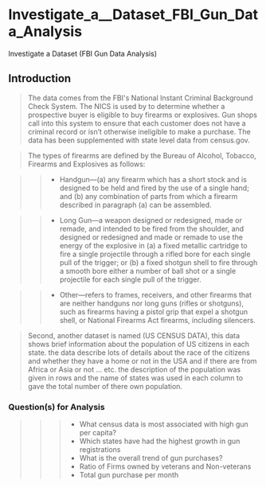 # Investigate_a__Dataset_FBI_Gun_Data_Analysis
Investigate a Dataset (FBI Gun Data Analysis)

<a id='intro'></a>
## Introduction

> The data comes from the FBI's National Instant Criminal Background Check System. The NICS is used by to determine whether a prospective buyer is eligible to buy firearms or explosives. Gun shops call into this system to ensure that each customer does not have a criminal record or isn’t otherwise ineligible to make a purchase. The data has been supplemented with state level data from census.gov.

> The types of firearms are defined by the Bureau of Alcohol, Tobacco, Firearms and Explosives as follows:

>> * Handgun—(a) any firearm which has a short stock and is designed to be held and fired by the use of a single hand; and (b) any combination of parts from which a firearm described in paragraph (a) can be assembled.

>> * Long Gun—a weapon designed or redesigned, made or remade, and intended to be fired from the shoulder, and designed or redesigned and made or remade to use the energy of the explosive in (a) a fixed metallic cartridge to fire a single projectile through a rifled bore for each single pull of the trigger; or (b) a fixed shotgun shell to fire through a smooth bore either a number of ball shot or a single projectile for each single pull of the trigger.

>> * Other—refers to frames, receivers, and other firearms that are neither handguns nor long guns (rifles or shotguns), such as firearms having a pistol grip that expel a shotgun shell, or National Firearms Act firearms, including silencers.

> Second, another dataset is named (US CENSUS DATA), this data shows brief information about the population of US citizens in each state. the data describe lots of details about the race of the citizens and whether they have a home or not in the USA and if there are from Africa or Asia or not ... etc. the description of the population was given in rows and the name of states was used in each column to gave the total number of there own population.

### Question(s) for Analysis

>>> * What census data is most associated with high gun per capita?
>>> * Which states have had the highest growth in gun registrations
>>> * What is the overall trend of gun purchases?
>>> * Ratio of Firms owned by veterans and Non-veterans
>>> * Total gun purchase per month
